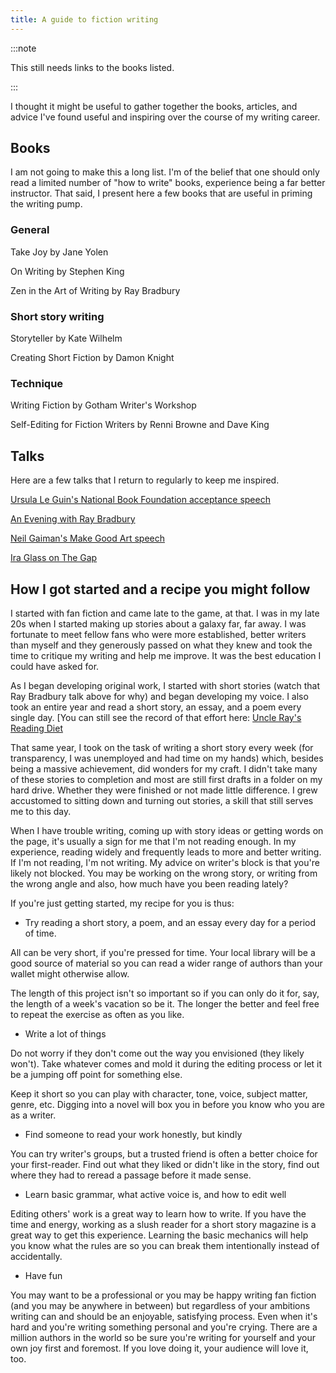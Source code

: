 ```yaml
---
title: A guide to fiction writing
---
```

:::note

This still needs links to the books listed.

:::

I thought it might be useful to gather together the books, articles, and advice I've found useful and inspiring over the course of my writing career.

## Books

I am not going to make this a long list. I'm of the belief that one should only read a limited number of "how to write" books, experience being a far better instructor. That said, I present here a few books that are useful in priming the writing pump.

### General

Take Joy by Jane Yolen

On Writing by Stephen King

Zen in the Art of Writing by Ray Bradbury

### Short story writing

Storyteller by Kate Wilhelm

Creating Short Fiction by Damon Knight

### Technique

Writing Fiction by Gotham Writer's Workshop

Self-Editing for Fiction Writers by Renni Browne and Dave King

## Talks

Here are a few talks that I return to regularly to keep me inspired.

[Ursula Le Guin's National Book Foundation acceptance speech](https://www.youtube.com/watch?v=Et9Nf-rsALk)

[An Evening with Ray Bradbury](https://www.youtube.com/watch?v=_W-r7ABrMYU)

[Neil Gaiman's Make Good Art speech](https://www.youtube.com/watch?v=plWexCID-kA)

[Ira Glass on The Gap](https://www.youtube.com/watch?v=91FQKciKfHI)

## How I got started and a recipe you might follow

I started with fan fiction and came late to the game, at that. I was in my late 20s when I started making up stories about a galaxy far, far away. I was fortunate to meet fellow fans who were more established, better writers than myself and they generously passed on what they knew and took the time to critique my writing and help me improve. It was the best education I could have asked for.

As I began developing original work, I started with short stories (watch that Ray Bradbury talk above for why) and began developing my voice. I also took an entire year and read a short story, an essay, and a poem every single day. [You can still see the record of that effort here: [Uncle Ray's Reading Diet](https://readingdiet.tumblr.com/)

That same year, I took on the task of writing a short story every week (for transparency, I was unemployed and had time on my hands) which, besides being a massive achievement, did wonders for my craft. I didn't take many of these stories to completion and most are still first drafts in a folder on my hard drive. Whether they were finished or not made little difference. I grew accustomed to sitting down and turning out stories, a skill that still serves me to this day.

When I have trouble writing, coming up with story ideas or getting words on the page, it's usually a sign for me that I'm not reading enough. In my experience, reading widely and frequently leads to more and better writing. If I'm not reading, I'm not writing. My advice on writer's block is that you're likely not blocked. You may be working on the wrong story, or writing from the wrong angle and also, how much have you been reading lately?

If you're just getting started, my recipe for you is thus:

- Try reading a short story, a poem, and an essay every day for a period of time. 

All can be very short, if you're pressed for time. Your local library will be a good source of material so you can read a wider range of authors than your wallet might otherwise allow.

The length of this project isn't so important so if you can only do it for, say, the length of a week's vacation so be it. The longer the better and feel free to repeat the exercise as often as you like.

- Write a lot of things

Do not worry if they don't come out the way you envisioned (they likely won't). Take whatever comes and mold it during the editing process or let it be a jumping off point for something else.

Keep it short so you can play with character, tone, voice, subject matter, genre, etc. Digging into a novel will box you in before you know who you are as a writer.

- Find someone to read your work honestly, but kindly

You can try writer's groups, but a trusted friend is often a better choice for your first-reader. Find out what they liked or didn't like in the story, find out where they had to reread a passage before it made sense. 

- Learn basic grammar, what active voice is, and how to edit well

Editing others' work is a great way to learn how to write. If you have the time and energy, working as a slush reader for a short story magazine is a great way to get this experience. Learning the basic mechanics will help you know what the rules are so you can break them intentionally instead of accidentally.

- Have fun

You may want to be a professional or you may be happy writing fan fiction (and you may be anywhere in between) but regardless of your ambitions writing can and should be an enjoyable, satisfying process. Even when it's hard and you're writing something personal and you're crying. There are a million authors in the world so be sure you're writing for yourself and your own joy first and foremost. If you love doing it, your audience will love it, too.